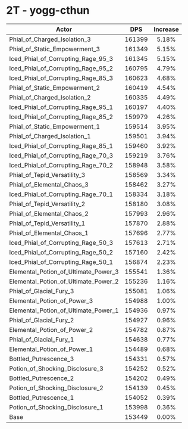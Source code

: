 # 2T - yogg-cthun
| Actor | DPS | Increase |
|---|:---:|:---:|
|Phial_of_Charged_Isolation_3|161399|5.18%|
|Phial_of_Static_Empowerment_3|161349|5.15%|
|Iced_Phial_of_Corrupting_Rage_95_3|161345|5.15%|
|Iced_Phial_of_Corrupting_Rage_95_2|160795|4.79%|
|Iced_Phial_of_Corrupting_Rage_85_3|160623|4.68%|
|Phial_of_Static_Empowerment_2|160419|4.54%|
|Phial_of_Charged_Isolation_2|160335|4.49%|
|Iced_Phial_of_Corrupting_Rage_95_1|160197|4.40%|
|Iced_Phial_of_Corrupting_Rage_85_2|159979|4.26%|
|Phial_of_Static_Empowerment_1|159514|3.95%|
|Phial_of_Charged_Isolation_1|159501|3.94%|
|Iced_Phial_of_Corrupting_Rage_85_1|159460|3.92%|
|Iced_Phial_of_Corrupting_Rage_70_3|159219|3.76%|
|Iced_Phial_of_Corrupting_Rage_70_2|158948|3.58%|
|Phial_of_Tepid_Versatility_3|158569|3.34%|
|Phial_of_Elemental_Chaos_3|158462|3.27%|
|Iced_Phial_of_Corrupting_Rage_70_1|158334|3.18%|
|Phial_of_Tepid_Versatility_2|158180|3.08%|
|Phial_of_Elemental_Chaos_2|157993|2.96%|
|Phial_of_Tepid_Versatility_1|157870|2.88%|
|Phial_of_Elemental_Chaos_1|157696|2.77%|
|Iced_Phial_of_Corrupting_Rage_50_3|157613|2.71%|
|Iced_Phial_of_Corrupting_Rage_50_2|157160|2.42%|
|Iced_Phial_of_Corrupting_Rage_50_1|156874|2.23%|
|Elemental_Potion_of_Ultimate_Power_3|155541|1.36%|
|Elemental_Potion_of_Ultimate_Power_2|155236|1.16%|
|Phial_of_Glacial_Fury_3|155081|1.06%|
|Elemental_Potion_of_Power_3|154988|1.00%|
|Elemental_Potion_of_Ultimate_Power_1|154936|0.97%|
|Phial_of_Glacial_Fury_2|154927|0.96%|
|Elemental_Potion_of_Power_2|154782|0.87%|
|Phial_of_Glacial_Fury_1|154638|0.77%|
|Elemental_Potion_of_Power_1|154489|0.68%|
|Bottled_Putrescence_3|154331|0.57%|
|Potion_of_Shocking_Disclosure_3|154252|0.52%|
|Bottled_Putrescence_2|154202|0.49%|
|Potion_of_Shocking_Disclosure_2|154139|0.45%|
|Bottled_Putrescence_1|154052|0.39%|
|Potion_of_Shocking_Disclosure_1|153998|0.36%|
|Base|153449|0.00%|
